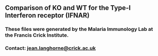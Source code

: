 ## Comparison of KO and WT for the Type-I Interferon receptor (IFNAR)
### These files were generated by the Malaria Immunology Lab at the Francis Crick Institute.
### Contact: jean.langhorne@crick.ac.uk
